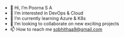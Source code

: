 - 👋 Hi, I’m Poorna S A
- 👀 I’m interested in DevOps & Cloud
- 🌱 I’m currently learning Azure & K8s
- 💞️ I’m looking to collaborate on new exciting projects
- 📫 How to reach me sobhithaa9@gmail.com 

<!---
PoornaSA/PoornaSA is a ✨ special ✨ repository because its `README.md` (this file) appears on your GitHub profile.
You can click the Preview link to take a look at your changes.
--->
